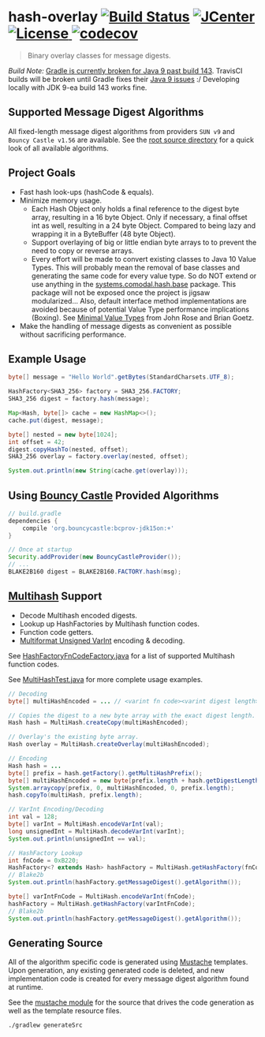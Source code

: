 # hash-overlay [![Build Status](https://travis-ci.org/comodal/hash-overlay.svg)](https://travis-ci.org/comodal/hash-overlay) [![JCenter](https://api.bintray.com/packages/comodal/libraries/hash-overlay/images/download.svg) ](https://bintray.com/comodal/libraries/hash-overlay/_latestVersion) [![License](http://img.shields.io/badge/license-Apache--2-blue.svg?style=flat) ](LICENSE) [![codecov](https://codecov.io/gh/comodal/hash-overlay/branch/master/graph/badge.svg)](https://codecov.io/gh/comodal/hash-overlay)

> Binary overlay classes for message digests.

*Build Note:* [Gradle is currently broken for Java 9 past build 143](https://github.com/gradle/gradle/issues/1095). TravisCI builds will be broken until Gradle fixes their [Java 9 issues](https://github.com/gradle/gradle/issues?utf8=%E2%9C%93&q=is%3Aissue%20is%3Aopen%20Java%209) :/ Developing locally with JDK 9-ea build 143 works fine.

## Supported Message Digest Algorithms

All fixed-length message digest algorithms from providers `SUN v9` and `Bouncy Castle v1.56` are available.  See the [root source directory](src/systems.comodal.hash_overlay/java/systems/comodal/hash) for a quick look of all available algorithms.

## Project Goals

* Fast hash look-ups (hashCode & equals).
* Minimize memory usage.
  * Each Hash Object only holds a final reference to the digest byte array, resulting in a 16 byte Object.  Only if necessary, a final offset int as well, resulting in a 24 byte Object.  Compared to being lazy and wrapping it in a ByteBuffer (48 byte Object).
  * Support overlaying of big or little endian byte arrays to to prevent the need to copy or reverse arrays.
  * Every effort will be made to convert existing classes to Java 10 Value Types.  This will probably mean the removal of base classes and generating the same code for every value type.  So do NOT extend or use anything in the [systems.comodal.hash.base](src/systems.comodal.hash_overlay/java/systems/comodal/hash/base) package.  This package will not be exposed once the project is jigsaw modularized... Also, default interface method implementations are avoided because of potential Value Type performance implications (Boxing). See [Minimal Value Types](http://cr.openjdk.java.net/~jrose/values/shady-values.html) from John Rose and Brian Goetz. 
* Make the handling of message digests as convenient as possible without sacrificing performance.

## Example Usage

```java
byte[] message = "Hello World".getBytes(StandardCharsets.UTF_8);

HashFactory<SHA3_256> factory = SHA3_256.FACTORY;
SHA3_256 digest = factory.hash(message);

Map<Hash, byte[]> cache = new HashMap<>();
cache.put(digest, message);

byte[] nested = new byte[1024];
int offset = 42;
digest.copyHashTo(nested, offset);
SHA3_256 overlay = factory.overlay(nested, offset);

System.out.println(new String(cache.get(overlay)));
```

## Using [Bouncy Castle](https://www.bouncycastle.org/) Provided Algorithms

```groovy
// build.gradle
dependencies {
    compile 'org.bouncycastle:bcprov-jdk15on:+'
}
```

```java
// Once at startup
Security.addProvider(new BouncyCastleProvider());
// ...
BLAKE2B160 digest = BLAKE2B160.FACTORY.hash(msg);

```

## [Multihash](https://github.com/multiformats/multihash) Support

* Decode Multihash encoded digests.
* Lookup up HashFactories by Multihash function codes.
* Function code getters.
* [Multiformat Unsigned VarInt](https://github.com/multiformats/unsigned-varint) encoding & decoding.

See [HashFactoryFnCodeFactory.java](src/systems.comodal.hash_overlay/java/systems/comodal/hash/multihash/HashFactoryFnCodeFactory.java#L15) for a list of supported Multihash function codes.

See [MultiHashTest.java](src/test/java/systems/comodal/hash/MultiHashTest.java#L17) for more complete usage examples.

```java
// Decoding
byte[] multiHashEncoded = ... // <varint fn code><varint digest length><digest>

// Copies the digest to a new byte array with the exact digest length.
Hash hash = MultiHash.createCopy(multiHashEncoded);

// Overlay's the existing byte array.
Hash overlay = MultiHash.createOverlay(multiHashEncoded);
```

```java
// Encoding
Hash hash = ...
byte[] prefix = hash.getFactory().getMultiHashPrefix();
byte[] multiHashEncoded = new byte[prefix.length + hash.getDigestLength()];
System.arraycopy(prefix, 0, multiHashEncoded, 0, prefix.length);
hash.copyTo(multiHash, prefix.length);
```

```java 
// VarInt Encoding/Decoding
int val = 128;
byte[] varInt = MultiHash.encodeVarInt(val);
long unsignedInt = MultiHash.decodeVarInt(varInt);
System.out.println(unsignedInt == val);
```

```java
// HashFactory Lookup
int fnCode = 0xB220;
HashFactory<? extends Hash> hashFactory = MultiHash.getHashFactory(fnCode);
// Blake2b
System.out.println(hashFactory.getMessageDigest().getAlgorithm());

byte[] varIntFnCode = MultiHash.encodeVarInt(fnCode);
hashFactory = MultiHash.getHashFactory(varIntFnCode);
// Blake2b
System.out.println(hashFactory.getMessageDigest().getAlgorithm());
```

## Generating Source

All of the algorithm specific code is generated using [Mustache](https://github.com/spullara/mustache.java) templates.  Upon generation, any existing generated code is deleted, and new implementation code is created for every message digest algorithm found at runtime.

See the [mustache module](src/mustache) for the source that drives the code generation as well as the template resource files.

```bash
./gradlew generateSrc
```
